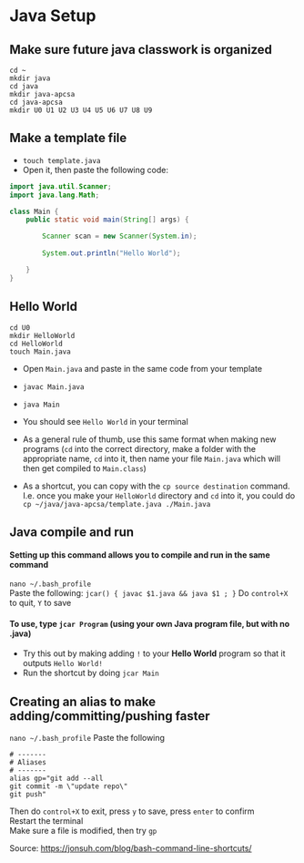 # Java Setup

## Make sure future java classwork is organized
```
cd ~
mkdir java
cd java
mkdir java-apcsa
cd java-apcsa
mkdir U0 U1 U2 U3 U4 U5 U6 U7 U8 U9
```

## Make a template file
* `touch template.java`
* Open it, then paste the following code:
```java
import java.util.Scanner;
import java.lang.Math;

class Main {
    public static void main(String[] args) {

        Scanner scan = new Scanner(System.in);
        
        System.out.println("Hello World");

    }
}
```

## Hello World
```
cd U0
mkdir HelloWorld
cd HelloWorld
touch Main.java
```
* Open `Main.java` and paste in the same code from your template
* `javac Main.java`
* `java Main`
* You should see `Hello World` in your terminal

* As a general rule of thumb, use this same format when making new programs (`cd` into the correct directory, make a folder with the appropriate name, `cd` into it, then name your file `Main.java` which will then get compiled to `Main.class`)
* As a shortcut, you can copy with the `cp source destination` command. I.e. once you make your `HelloWorld` directory and `cd` into it, you could do `cp ~/java/java-apcsa/template.java ./Main.java`

## Java compile and run
#### Setting up this command allows you to compile and run in the same command
`nano ~/.bash_profile`  
Paste the following:
`jcar() { javac $1.java && java $1 ; }`
Do `control+X` to quit, `Y` to save  
#### To use, type `jcar Program` (using your own Java program file, but with no .java)
* Try this out by making adding `!` to your **Hello World** program so that it outputs `Hello World!`
* Run the shortcut by doing `jcar Main`


## Creating an alias to make adding/committing/pushing faster
`nano ~/.bash_profile`
Paste the following  
```
# -------
# Aliases
# -------
alias gp="git add --all
git commit -m \"update repo\"
git push"

```
Then do `control+X` to exit, press `y` to save, press `enter` to confirm  
Restart the terminal  
Make sure a file is modified, then try `gp`

Source: https://jonsuh.com/blog/bash-command-line-shortcuts/
